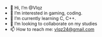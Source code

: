 - 👋 Hi, I’m @Vlqz
- 👀 I’m interested in gaming, coding.
- 🌱 I’m currently learning C, C++.
- 💞️ I’m looking to collaborate on my studies
- 📫 How to reach me: vlqz24@gmail.com

<!---
Vlqz/Vlqz is a ✨ special ✨ repository because its `README.md` (this file) appears on your GitHub profile.
You can click the Preview link to take a look at your changes.
--->
